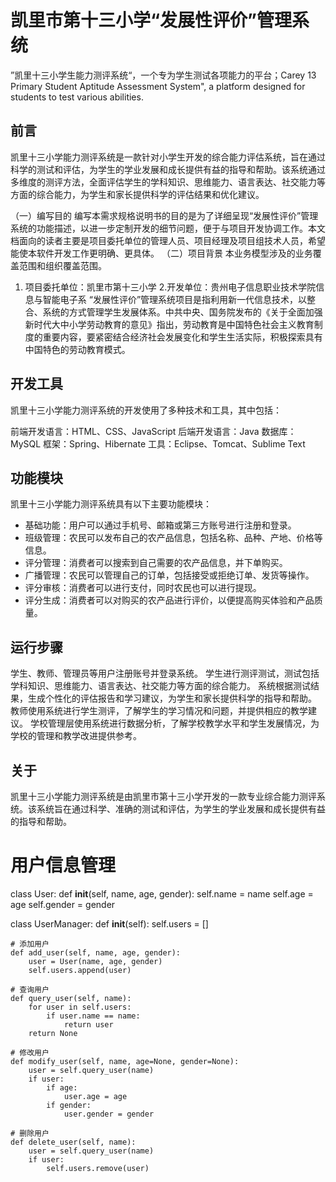 # 凯里市第十三小学“发展性评价”管理系统
”凯里十三小学生能力测评系统“，一个专为学生测试各项能力的平台；Carey 13 Primary Student Aptitude Assessment System", a platform designed for students to test various abilities.

## 前言

凯里十三小学能力测评系统是一款针对小学生开发的综合能力评估系统，旨在通过科学的测试和评估，为学生的学业发展和成长提供有益的指导和帮助。该系统通过多维度的测评方法，全面评估学生的学科知识、思维能力、语言表达、社交能力等方面的综合能力，为学生和家长提供科学的评估结果和优化建议。

（一）编写目的
编写本需求规格说明书的目的是为了详细呈现“发展性评价”管理系统的功能描述，以进一步定制开发的细节问题，便于与项目开发协调工作。本文档面向的读者主要是项目委托单位的管理人员、项目经理及项目组技术人员，希望能使本软件开发工作更明确、更具体。
（二）项目背景
本业务模型涉及的业务覆盖范围和组织覆盖范围。
1. 项目委托单位：凯里市第十三小学
2.开发单位：贵州电子信息职业技术学院信息与智能电子系
“发展性评价”管理系统项目是指利用新一代信息技术，以整合、系统的方式管理学生发展体系。中共中央、国务院发布的《关于全面加强新时代大中小学劳动教育的意见》指出，劳动教育是中国特色社会主义教育制度的重要内容，要紧密结合经济社会发展变化和学生生活实际，积极探索具有中国特色的劳动教育模式。

## 开发工具

凯里十三小学能力测评系统的开发使用了多种技术和工具，其中包括：

前端开发语言：HTML、CSS、JavaScript
后端开发语言：Java
数据库：MySQL
框架：Spring、Hibernate
工具：Eclipse、Tomcat、Sublime Text

## 功能模块

凯里十三小学能力测评系统具有以下主要功能模块：

- 基础功能：用户可以通过手机号、邮箱或第三方账号进行注册和登录。
- 班级管理：农民可以发布自己的农产品信息，包括名称、品种、产地、价格等信息。
- 评分管理：消费者可以搜索到自己需要的农产品信息，并下单购买。
- 广播管理：农民可以管理自己的订单，包括接受或拒绝订单、发货等操作。
- 评分审核：消费者可以进行支付，同时农民也可以进行提现。
- 评分生成：消费者可以对购买的农产品进行评价，以便提高购买体验和产品质量。

## 运行步骤

学生、教师、管理员等用户注册账号并登录系统。
学生进行测评测试，测试包括学科知识、思维能力、语言表达、社交能力等方面的综合能力。
系统根据测试结果，生成个性化的评估报告和学习建议，为学生和家长提供科学的指导和帮助。
教师使用系统进行学生测评，了解学生的学习情况和问题，并提供相应的教学建议。
学校管理层使用系统进行数据分析，了解学校教学水平和学生发展情况，为学校的管理和教学改进提供参考。

## 关于

凯里十三小学能力测评系统是由凯里市第十三小学开发的一款专业综合能力测评系统。该系统旨在通过科学、准确的测试和评估，为学生的学业发展和成长提供有益的指导和帮助。

# 用户信息管理
class User:
    def __init__(self, name, age, gender):
        self.name = name
        self.age = age
        self.gender = gender

class UserManager:
    def __init__(self):
        self.users = []

    # 添加用户
    def add_user(self, name, age, gender):
        user = User(name, age, gender)
        self.users.append(user)

    # 查询用户
    def query_user(self, name):
        for user in self.users:
            if user.name == name:
                return user
        return None

    # 修改用户
    def modify_user(self, name, age=None, gender=None):
        user = self.query_user(name)
        if user:
            if age:
                user.age = age
            if gender:
                user.gender = gender

    # 删除用户
    def delete_user(self, name):
        user = self.query_user(name)
        if user:
            self.users.remove(user)
